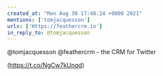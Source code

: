 ```yaml
---
created_at: "Mon Aug 30 17:48:24 +0000 2021"
mentions: ['tomjacquesson']
urls: ['Https://feathercrm.io']
in_reply_to: @tomjacquesson
---
```


@tomjacquesson @feathercrm - the CRM for Twitter

(https://t.co/NgCw7kUnqd)